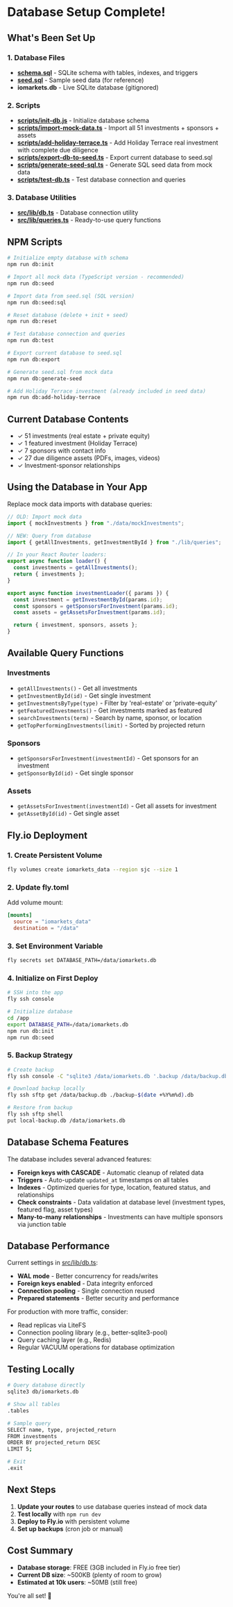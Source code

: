 # Database Setup Complete!

## What's Been Set Up

### 1. Database Files

- **[schema.sql](schema.sql)** - SQLite schema with tables, indexes, and triggers
- **[seed.sql](seed.sql)** - Sample seed data (for reference)
- **iomarkets.db** - Live SQLite database (gitignored)

### 2. Scripts

- **[scripts/init-db.js](../scripts/init-db.js)** - Initialize database schema
- **[scripts/import-mock-data.ts](../scripts/import-mock-data.ts)** - Import all 51 investments + sponsors + assets
- **[scripts/add-holiday-terrace.ts](../scripts/add-holiday-terrace.ts)** - Add Holiday Terrace real investment with complete due diligence
- **[scripts/export-db-to-seed.ts](../scripts/export-db-to-seed.ts)** - Export current database to seed.sql
- **[scripts/generate-seed-sql.ts](../scripts/generate-seed-sql.ts)** - Generate SQL seed data from mock data
- **[scripts/test-db.ts](../scripts/test-db.ts)** - Test database connection and queries

### 3. Database Utilities

- **[src/lib/db.ts](../src/lib/db.ts)** - Database connection utility
- **[src/lib/queries.ts](../src/lib/queries.ts)** - Ready-to-use query functions

## NPM Scripts

```bash
# Initialize empty database with schema
npm run db:init

# Import all mock data (TypeScript version - recommended)
npm run db:seed

# Import data from seed.sql (SQL version)
npm run db:seed:sql

# Reset database (delete + init + seed)
npm run db:reset

# Test database connection and queries
npm run db:test

# Export current database to seed.sql
npm run db:export

# Generate seed.sql from mock data
npm run db:generate-seed

# Add Holiday Terrace investment (already included in seed data)
npm run db:add-holiday-terrace
```

## Current Database Contents

- ✓ 51 investments (real estate + private equity)
- ✓ 1 featured investment (Holiday Terrace)
- ✓ 7 sponsors with contact info
- ✓ 27 due diligence assets (PDFs, images, videos)
- ✓ Investment-sponsor relationships

## Using the Database in Your App

Replace mock data imports with database queries:

```typescript
// OLD: Import mock data
import { mockInvestments } from "./data/mockInvestments";

// NEW: Query from database
import { getAllInvestments, getInvestmentById } from "./lib/queries";

// In your React Router loaders:
export async function loader() {
  const investments = getAllInvestments();
  return { investments };
}

export async function investmentLoader({ params }) {
  const investment = getInvestmentById(params.id);
  const sponsors = getSponsorsForInvestment(params.id);
  const assets = getAssetsForInvestment(params.id);

  return { investment, sponsors, assets };
}
```

## Available Query Functions

### Investments

- `getAllInvestments()` - Get all investments
- `getInvestmentById(id)` - Get single investment
- `getInvestmentsByType(type)` - Filter by 'real-estate' or 'private-equity'
- `getFeaturedInvestments()` - Get investments marked as featured
- `searchInvestments(term)` - Search by name, sponsor, or location
- `getTopPerformingInvestments(limit)` - Sorted by projected return

### Sponsors

- `getSponsorsForInvestment(investmentId)` - Get sponsors for an investment
- `getSponsorById(id)` - Get single sponsor

### Assets

- `getAssetsForInvestment(investmentId)` - Get all assets for investment
- `getAssetById(id)` - Get single asset

## Fly.io Deployment

### 1. Create Persistent Volume

```bash
fly volumes create iomarkets_data --region sjc --size 1
```

### 2. Update fly.toml

Add volume mount:

```toml
[mounts]
  source = "iomarkets_data"
  destination = "/data"
```

### 3. Set Environment Variable

```bash
fly secrets set DATABASE_PATH=/data/iomarkets.db
```

### 4. Initialize on First Deploy

```bash
# SSH into the app
fly ssh console

# Initialize database
cd /app
export DATABASE_PATH=/data/iomarkets.db
npm run db:init
npm run db:seed
```

### 5. Backup Strategy

```bash
# Create backup
fly ssh console -C "sqlite3 /data/iomarkets.db '.backup /data/backup.db'"

# Download backup locally
fly ssh sftp get /data/backup.db ./backup-$(date +%Y%m%d).db

# Restore from backup
fly ssh sftp shell
put local-backup.db /data/iomarkets.db
```

## Database Schema Features

The database includes several advanced features:

- **Foreign keys with CASCADE** - Automatic cleanup of related data
- **Triggers** - Auto-update `updated_at` timestamps on all tables
- **Indexes** - Optimized queries for type, location, featured status, and relationships
- **Check constraints** - Data validation at database level (investment types, featured flag, asset types)
- **Many-to-many relationships** - Investments can have multiple sponsors via junction table

## Database Performance

Current settings in [src/lib/db.ts](../src/lib/db.ts):

- **WAL mode** - Better concurrency for reads/writes
- **Foreign keys enabled** - Data integrity enforced
- **Connection pooling** - Single connection reused
- **Prepared statements** - Better security and performance

For production with more traffic, consider:

- Read replicas via LiteFS
- Connection pooling library (e.g., better-sqlite3-pool)
- Query caching layer (e.g., Redis)
- Regular VACUUM operations for database optimization

## Testing Locally

```bash
# Query database directly
sqlite3 db/iomarkets.db

# Show all tables
.tables

# Sample query
SELECT name, type, projected_return
FROM investments
ORDER BY projected_return DESC
LIMIT 5;

# Exit
.exit
```

## Next Steps

1. **Update your routes** to use database queries instead of mock data
2. **Test locally** with `npm run dev`
3. **Deploy to Fly.io** with persistent volume
4. **Set up backups** (cron job or manual)

## Cost Summary

- **Database storage**: FREE (3GB included in Fly.io free tier)
- **Current DB size**: ~500KB (plenty of room to grow)
- **Estimated at 10k users**: ~50MB (still free)

You're all set! 🚀
